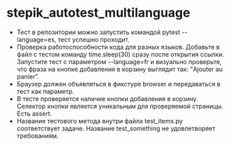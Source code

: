 # stepik_autotest_multilanguage

- Тест в репозитории можно запустить командой pytest --language=es, тест успешно проходит.
- Проверка работоспособности кода для разных языков. Добавьте в файл с тестом команду time.sleep(30) сразу после открытия ссылки. Запустите тест с параметром --language=fr и визуально проверьте, что фраза на кнопке добавления в корзину выглядит так: "Ajouter au panier".
- Браузер должен объявляться в фикстуре browser и передаваться в тест как параметр.
- В тесте проверяется наличие кнопки добавления в корзину. Селектор кнопки является уникальным для проверяемой страницы. Есть assert.
- Название тестового метода внутри файла test_items.py соответствует задаче. Название test_something не удовлетворяет требованиям.